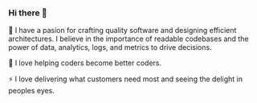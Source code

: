 ### Hi there 👋

🌱 I have a pasion for crafting quality software and designing efficient architectures. I believe in the importance of readable codebases and the power of data, analytics, logs, and metrics to drive decisions. 

💬 I love helping coders become better coders. 

⚡ I love delivering what customers need most and seeing the delight in peoples eyes.


<!---
- 🔭 I’m currently working on ...
- 🌱 I’m currently learning ...
- 👯 I’m looking to collaborate on ...
- 🤔 I’m looking for help with ...
- 💬 Ask me about ...
- 📫 How to reach me: ...
- ⚡ Fun fact: ...
--->
